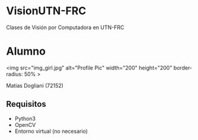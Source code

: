 # VisionUTN-FRC 
 Clases de Visión por Computadora en UTN-FRC 

# Alumno 

<img src="img_girl.jpg" alt="Profile Pic" width="200" height="200" border-radius: 50% > 

Matias Dogliani   (72152)

## Requisitos                                                               
                                                                                
* Python3                                                                       
* OpenCV                                                                        
* Entorno virtual (no necesario)                                                

